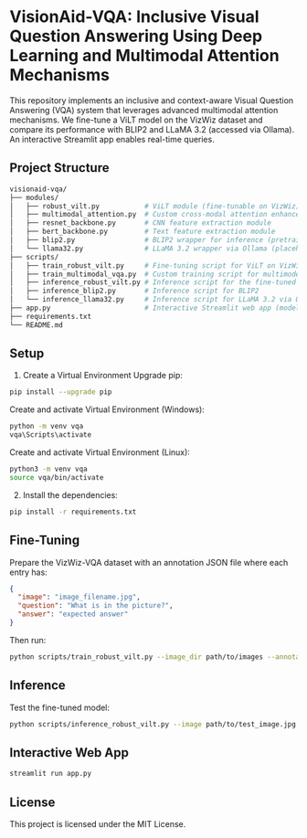 # VisionAid-VQA: Inclusive Visual Question Answering Using Deep Learning and Multimodal Attention Mechanisms

This repository implements an inclusive and context-aware Visual Question Answering (VQA) system that leverages advanced multimodal attention mechanisms. We fine-tune a ViLT model on the VizWiz dataset and compare its performance with BLIP2 and LLaMA 3.2 (accessed via Ollama). An interactive Streamlit app enables real-time queries.

## Project Structure

```graphql
visionaid-vqa/
├── modules/
│   ├── robust_vilt.py           # ViLT module (fine‑tunable on VizWiz)
│   ├── multimodal_attention.py  # Custom cross‑modal attention enhancement module
│   ├── resnet_backbone.py       # CNN feature extraction module
│   ├── bert_backbone.py         # Text feature extraction module   
│   ├── blip2.py                 # BLIP2 wrapper for inference (pretrained weights)
│   └── llama32.py               # LLaMA 3.2 wrapper via Ollama (placeholder)
├── scripts/
│   ├── train_robust_vilt.py     # Fine‑tuning script for ViLT on VizWiz
│   ├── train_multimodal_vqa.py  # Custom training script for multimodel attention on VizWiz
│   ├── inference_robust_vilt.py # Inference script for the fine‑tuned ViLT model
│   ├── inference_blip2.py       # Inference script for BLIP2
│   └── inference_llama32.py     # Inference script for LLaMA 3.2 via Ollama
├── app.py                       # Interactive Streamlit web app (model selection)
├── requirements.txt
└── README.md
```


## Setup

1. Create a Virtual Environment
Upgrade pip:
```bash
pip install --upgrade pip
```

Create and activate Virtual Environment (Windows):
```bash
python -m venv vqa
vqa\Scripts\activate
```

Create and activate Virtual Environment (Linux):
```bash
python3 -m venv vqa
source vqa/bin/activate
```

2. Install the dependencies:
```bash
pip install -r requirements.txt
```

## Fine-Tuning

Prepare the VizWiz-VQA dataset with an annotation JSON file where each entry has:
```json
{
  "image": "image_filename.jpg",
  "question": "What is in the picture?",
  "answer": "expected answer"
}
```
Then run:

```bash
python scripts/train_robust_vilt.py --image_dir path/to/images --annotations path/to/annotations.json
```

## Inference
Test the fine-tuned model:
```bash
python scripts/inference_robust_vilt.py --image path/to/test_image.jpg --question "What is in the image?" --model_path vilt_finetuned_vizwiz
```

## Interactive Web App
```bash
streamlit run app.py
```

## License
This project is licensed under the MIT License.
